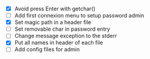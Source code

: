 - [x] Avoid press Enter with getchar()
- [ ] Add first connexion menu to setup password admin
- [x] Set magic path in a header file 
- [ ] Set removable char in password entry
- [ ] Change message exception to the stderr
- [x] Put all names in header of each file
- [ ] Add config files for admin